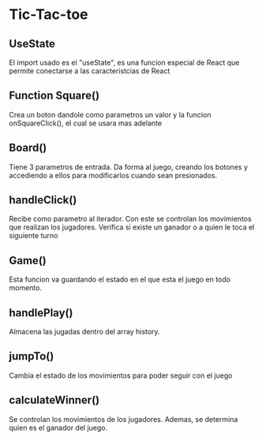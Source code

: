 # Tic-Tac-toe

## UseState
El import usado es el "useState", es una funcion especial de React que permite conectarse a las caracteristcias de React

## Function Square()
Crea un boton dandole como parametros un valor y la funcion onSquareClick(), el cual se usara mas adelante

## Board()
Tiene 3 parametros de entrada. Da forma al juego, creando los botones y accediendo a ellos para modificarlos cuando sean presionados.

## handleClick()
Recibe como parametro al iterador. Con este se controlan los movimientos que realizan los jugadores. Verifica si existe un ganador o a quien le toca el siguiente turno

## Game()
Esta funcion va guardando el estado en el que esta el juego en todo momento.

## handlePlay()
Almacena las jugadas dentro del array history.

## jumpTo()
Cambia el estado de los movimientos para poder seguir con el juego

## calculateWinner()
Se controlan los movimientos de los jugadores. Ademas, se determina quien es el ganador del juego.
